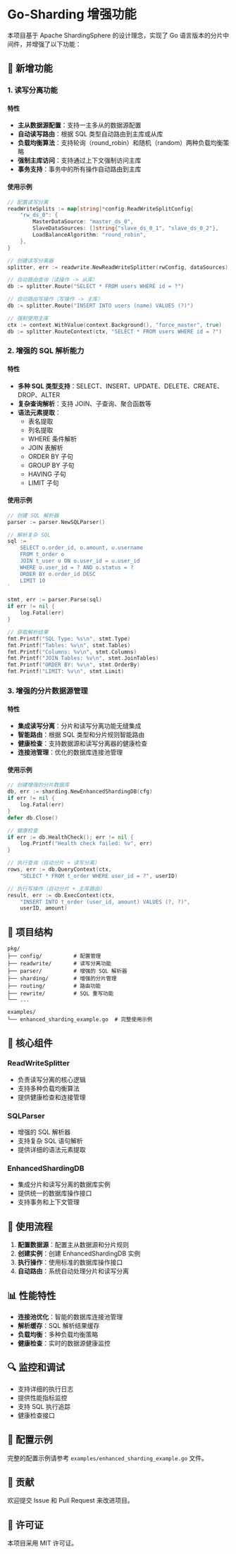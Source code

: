 # Go-Sharding 增强功能

本项目基于 Apache ShardingSphere 的设计理念，实现了 Go 语言版本的分片中间件，并增强了以下功能：

## 🚀 新增功能

### 1. 读写分离功能

#### 特性
- **主从数据源配置**：支持一主多从的数据源配置
- **自动读写路由**：根据 SQL 类型自动路由到主库或从库
- **负载均衡算法**：支持轮询（round_robin）和随机（random）两种负载均衡策略
- **强制主库访问**：支持通过上下文强制访问主库
- **事务支持**：事务中的所有操作自动路由到主库

#### 使用示例

```go
// 配置读写分离
readWriteSplits := map[string]*config.ReadWriteSplitConfig{
    "rw_ds_0": {
        MasterDataSource: "master_ds_0",
        SlaveDataSources: []string{"slave_ds_0_1", "slave_ds_0_2"},
        LoadBalanceAlgorithm: "round_robin",
    },
}

// 创建读写分离器
splitter, err := readwrite.NewReadWriteSplitter(rwConfig, dataSources)

// 自动路由查询（读操作 -> 从库）
db := splitter.Route("SELECT * FROM users WHERE id = ?")

// 自动路由写操作（写操作 -> 主库）
db := splitter.Route("INSERT INTO users (name) VALUES (?)")

// 强制使用主库
ctx := context.WithValue(context.Background(), "force_master", true)
db := splitter.RouteContext(ctx, "SELECT * FROM users WHERE id = ?")
```

### 2. 增强的 SQL 解析能力

#### 特性
- **多种 SQL 类型支持**：SELECT、INSERT、UPDATE、DELETE、CREATE、DROP、ALTER
- **复杂查询解析**：支持 JOIN、子查询、聚合函数等
- **语法元素提取**：
  - 表名提取
  - 列名提取
  - WHERE 条件解析
  - JOIN 表解析
  - ORDER BY 子句
  - GROUP BY 子句
  - HAVING 子句
  - LIMIT 子句

#### 使用示例

```go
// 创建 SQL 解析器
parser := parser.NewSQLParser()

// 解析复杂 SQL
sql := `
    SELECT o.order_id, o.amount, u.username 
    FROM t_order o 
    JOIN t_user u ON o.user_id = u.user_id 
    WHERE o.user_id = ? AND o.status = ?
    ORDER BY o.order_id DESC 
    LIMIT 10
`

stmt, err := parser.Parse(sql)
if err != nil {
    log.Fatal(err)
}

// 获取解析结果
fmt.Printf("SQL Type: %s\n", stmt.Type)
fmt.Printf("Tables: %v\n", stmt.Tables)
fmt.Printf("Columns: %v\n", stmt.Columns)
fmt.Printf("JOIN Tables: %v\n", stmt.JoinTables)
fmt.Printf("ORDER BY: %v\n", stmt.OrderBy)
fmt.Printf("LIMIT: %v\n", stmt.Limit)
```

### 3. 增强的分片数据源管理

#### 特性
- **集成读写分离**：分片和读写分离功能无缝集成
- **智能路由**：根据 SQL 类型和分片规则智能路由
- **健康检查**：支持数据源和读写分离器的健康检查
- **连接池管理**：优化的数据库连接池管理

#### 使用示例

```go
// 创建增强的分片数据库
db, err := sharding.NewEnhancedShardingDB(cfg)
if err != nil {
    log.Fatal(err)
}
defer db.Close()

// 健康检查
if err := db.HealthCheck(); err != nil {
    log.Printf("Health check failed: %v", err)
}

// 执行查询（自动分片 + 读写分离）
rows, err := db.QueryContext(ctx, 
    "SELECT * FROM t_order WHERE user_id = ?", userID)

// 执行写操作（自动分片 + 主库路由）
result, err := db.ExecContext(ctx,
    "INSERT INTO t_order (user_id, amount) VALUES (?, ?)", 
    userID, amount)
```

## 📁 项目结构

```
pkg/
├── config/          # 配置管理
├── readwrite/       # 读写分离功能
├── parser/          # 增强的 SQL 解析器
├── sharding/        # 增强的分片管理
├── routing/         # 路由功能
├── rewrite/         # SQL 重写功能
└── ...

examples/
└── enhanced_sharding_example.go  # 完整使用示例
```

## 🔧 核心组件

### ReadWriteSplitter
- 负责读写分离的核心逻辑
- 支持多种负载均衡算法
- 提供健康检查和连接管理

### SQLParser
- 增强的 SQL 解析器
- 支持复杂 SQL 语句解析
- 提供详细的语法元素提取

### EnhancedShardingDB
- 集成分片和读写分离的数据库实例
- 提供统一的数据库操作接口
- 支持事务和上下文管理

## 🚦 使用流程

1. **配置数据源**：配置主从数据源和分片规则
2. **创建实例**：创建 EnhancedShardingDB 实例
3. **执行操作**：使用标准的数据库操作接口
4. **自动路由**：系统自动处理分片和读写分离

## 📊 性能特性

- **连接池优化**：智能的数据库连接池管理
- **解析缓存**：SQL 解析结果缓存
- **负载均衡**：多种负载均衡策略
- **健康检查**：实时的数据源健康监控

## 🔍 监控和调试

- 支持详细的执行日志
- 提供性能指标监控
- 支持 SQL 执行追踪
- 健康检查接口

## 📝 配置示例

完整的配置示例请参考 `examples/enhanced_sharding_example.go` 文件。

## 🤝 贡献

欢迎提交 Issue 和 Pull Request 来改进项目。

## 📄 许可证

本项目采用 MIT 许可证。
